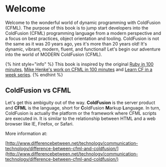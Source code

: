# Welcome

Welcome to the wonderful world of dynamic programming with ColdFusion \(CFML\).  The purpose of this book is to jump start developers into the ColdFusion \(CFML\) programming language from a modern perspective and a focus on best practices, object orientation and tooling.  ColdFusion is not the same as it was 20 years ago, yes it's more than 20 years old!  It's dynamic, vibrant, modern, fluent, and functional!  Let's begin our adventure into the world of MODERN ColdFusion \(CFML\).

{% hint style="info" %}
This book is inspired by the original [Ruby in 100 minutes](http://tutorials.jumpstartlab.com/projects/ruby_in_100_minutes.html), [Mike Henke's work on CFML in 100 minutes](https://github.com/mhenke/CFML-in-100-minutes/wiki) and [Learn CF in a week series](http://www.learncfinaweek.com/). 
{% endhint %}

## ColdFusion vs CFML

Let's get this ambiguity out of the way.  **ColdFusion** is the server product and **CFML** is the language, short for **C**oldFusion **M**arkup **L**anguage.  In turn, ColdFusion is actually the platform or the framework where CFML scripts are executed in. It is similar to the relationship between HTML and a web browser like IE, Firefox, or Safari.

More information at:

[http://www.differencebetween.net/technology/communication-technology/difference-between-cfml-and-coldfusion/](http://www.differencebetween.net/technology/communication-technology/difference-between-cfml-and-coldfusion/)



